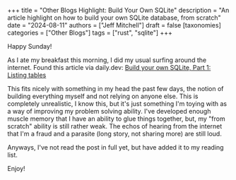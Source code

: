 +++
title = "Other Blogs Highlight: Build Your Own SQLite"
description = "An article highlight on how to build your own SQLite database, from scratch"
date = "2024-08-11"
authors = ["Jeff Mitchell"]
draft = false
[taxonomies]
categories = ["Other Blogs"]
tags = ["rust", "sqlite"]
+++

Happy Sunday!

As I ate my breakfast this morning, I did my usual surfing around the internet. Found this article via daily.dev: [Build your own SQLite, Part 1: Listing tables](https://blog.sylver.dev/build-your-own-sqlite-part-1-listing-tables)

This fits nicely with something in my head the past few days, the notion of building everything myself and not relying on anyone else. This is completely unrealistic, I know this, but it's just something I'm toying with as a way of improving my problem solving ability. I've developed enough muscle memory that I have an ability to glue things together, but, my "from scratch" ability is still rather weak. The echos of hearing from the internet that I'm a fraud and a parasite (long story, not sharing more) are still loud.

Anyways, I've not read the post in full yet, but have added it to my reading list.

Enjoy!